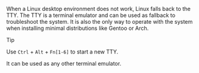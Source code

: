 When a Linux desktop environment does not work, Linux falls back to the TTY.
The TTY is a terminal emulator and can be used as fallback to troubleshoot the system.
It is also the only way to operate with the system when installing minimal distributions like Gentoo or Arch.

> [!TIP]
> Use `Ctrl` + `Alt` + `Fn[1-6]` to start a new TTY.

It can be used as any other terminal emulator.

